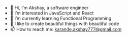 - 👋 Hi, I’m Akshay, a software engineer
- 👀 I’m interested in JavaScript and React
- 🌱 I’m currently learning Functional Programming
- 💞️ I like to create beautiful things with beautiful code
- 📫 How to reach me: karande.akshay777@gmail.com

<!---
akshay9136/akshay9136 is a ✨ special ✨ repository because its `README.md` (this file) appears on your GitHub profile.
You can click the Preview link to take a look at your changes.
--->
